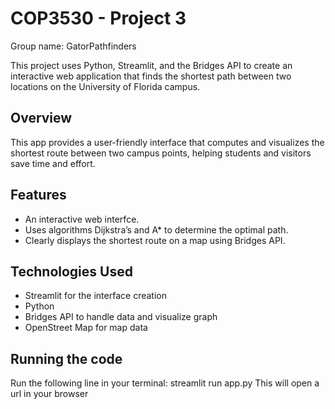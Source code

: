 <H1> COP3530 - Project 3 </h1>

Group name: GatorPathfinders

This project uses Python, Streamlit, and the Bridges API to create an interactive web application that finds the shortest path between two locations on the University of Florida campus.

## Overview
This app provides a user-friendly interface that computes and visualizes the shortest route between two campus points, helping students and visitors save time and effort.

## Features
- An interactive web interfce.
- Uses algorithms Dijkstra’s and A* to determine the optimal path.
- Clearly displays the shortest route on a map using Bridges API.

## Technologies Used
- Streamlit for the interface creation
- Python
- Bridges API to handle data and visualize graph
- OpenStreet Map for map data

## Running the code
Run the following line in your terminal:
streamlit run app.py
This will open a url in your browser
